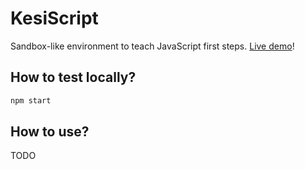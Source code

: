 # KesiScript

Sandbox-like environment to teach JavaScript first steps. [Live demo](https://sortega.github.io/kesiscript/)!

## How to test locally?

```bash
npm start
```

## How to use?

TODO